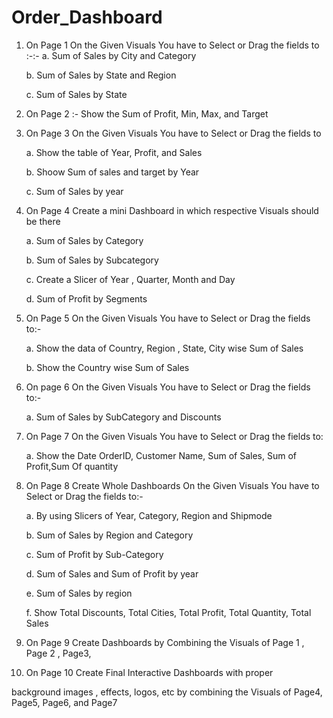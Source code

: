 # Order_Dashboard

1. On Page 1 On the Given Visuals You have to Select or Drag the fields to :-:-
	a. Sum of Sales by City and Category

	b. Sum of Sales by State and Region

	c. Sum of Sales by State

2. On Page 2 :-
	 Show the Sum of Profit, Min, Max, and Target


3. On Page 3 On the Given Visuals You have to Select or Drag the fields to

	a. Show the table of Year, Profit, and Sales

	b. Shoow Sum of sales and  target by Year

	c. Sum of Sales by year


4. On Page 4 Create a mini Dashboard in which respective Visuals should be there
   
	a. Sum of Sales by Category

	b. Sum of Sales by Subcategory

	c. Create a Slicer of Year , Quarter, Month and Day

	d. Sum of Profit by Segments


5. On Page 5 On the Given Visuals You have to Select or Drag the fields to:-
   
	a. Show the data of Country, Region  , State, City wise Sum of Sales

	b. Show the Country wise Sum of Sales


6. On page 6 On the Given Visuals You have to Select or Drag the fields to:-
   
	 a. Sum of Sales by SubCategory and Discounts


7. On Page 7 On the Given Visuals You have to Select or Drag the fields to:
   
	a. Show the Date OrderID, Customer Name, Sum of Sales, Sum of Profit,Sum Of quantity



8. On Page 8 Create Whole Dashboards On the Given Visuals You have to Select or Drag the fields to:-
   
	a. By using Slicers  of Year, Category, Region and Shipmode

	b. Sum of Sales by Region and Category

	c. Sum of Profit by Sub-Category

	d. Sum of Sales and Sum of Profit by year

	e. Sum of Sales by region

	f. Show Total Discounts, Total Cities, Total Profit, Total Quantity, Total Sales



9. On Page 9 Create Dashboards by Combining the  Visuals of Page 1 , Page 2 , Page3, 


10. On Page 10 Create Final  Interactive Dashboards with proper
    
 background images , effects, logos, etc by combining the Visuals of Page4, Page5, Page6, and  Page7


